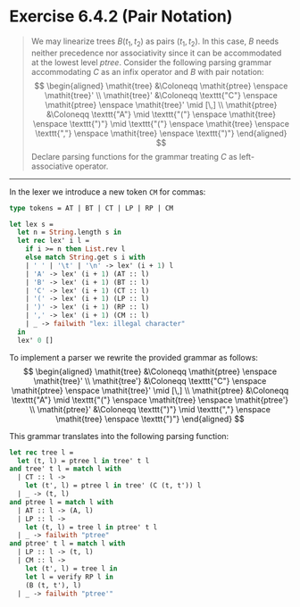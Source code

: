 # Exercise 6.4.2 (Pair Notation)

> We may linearize trees $B(t_1, t_2)$ as pairs $(t_1, t_2)$.
> In this case, $B$ needs neither precedence nor associativity since it can be accommodated at the lowest level $\mathit{ptree}$.
> Consider the following parsing grammar accommodating $C$ as an infix operator and $B$ with pair notation:
> $$
>   \begin{aligned}
>     \mathit{tree}  &\Coloneqq \mathit{ptree} \enspace \mathit{tree}'
>     \\
>     \mathit{tree}' &\Coloneqq \texttt{"C"} \enspace \mathit{ptree} \enspace \mathit{tree}' \mid [\,] \\
>     \mathit{ptree} &\Coloneqq \texttt{"A"} \mid \texttt{"("} \enspace \mathit{tree} \enspace \texttt{")"} \mid \texttt{"("} \enspace \mathit{tree} \enspace \texttt{","} \enspace \mathit{tree} \enspace \texttt{")"}
>   \end{aligned}
> $$
> Declare parsing functions for the grammar treating $C$ as left-associative operator.

---

In the lexer we introduce a new token `CM` for commas:
```ocaml
type tokens = AT | BT | CT | LP | RP | CM

let lex s =
  let n = String.length s in
  let rec lex' i l =
    if i >= n then List.rev l
    else match String.get s i with
    | ' ' | '\t' | '\n' -> lex' (i + 1) l
    | 'A' -> lex' (i + 1) (AT :: l)
    | 'B' -> lex' (i + 1) (BT :: l)
    | 'C' -> lex' (i + 1) (CT :: l)
    | '(' -> lex' (i + 1) (LP :: l)
    | ')' -> lex' (i + 1) (RP :: l)
    | ',' -> lex' (i + 1) (CM :: l)
    | _ -> failwith "lex: illegal character"
  in
  lex' 0 []
```

To implement a parser we rewrite the provided grammar as follows:
$$
  \begin{aligned}
    \mathit{tree}  &\Coloneqq \mathit{ptree} \enspace \mathit{tree}'
    \\
    \mathit{tree'} &\Coloneqq \texttt{"C"} \enspace \mathit{ptree} \enspace \mathit{tree}' \mid [\,] \\
    \mathit{ptree} &\Coloneqq \texttt{"A"} \mid \texttt{"("} \enspace \mathit{tree} \enspace \mathit{ptree'}
    \\
    \mathit{ptree}' &\Coloneqq \texttt{")"} \mid \texttt{","} \enspace \mathit{tree} \enspace \texttt{")"}
  \end{aligned}
$$

This grammar translates into the following parsing function:
```ocaml
let rec tree l =
  let (t, l) = ptree l in tree' t l
and tree' t l = match l with
  | CT :: l ->
    let (t', l) = ptree l in tree' (C (t, t')) l
  | _ -> (t, l)
and ptree l = match l with
  | AT :: l -> (A, l)
  | LP :: l ->
    let (t, l) = tree l in ptree' t l
  | _ -> failwith "ptree"
and ptree' t l = match l with
  | LP :: l -> (t, l)
  | CM :: l ->
    let (t', l) = tree l in
    let l = verify RP l in
    (B (t, t'), l)
  | _ -> failwith "ptree'"
```
